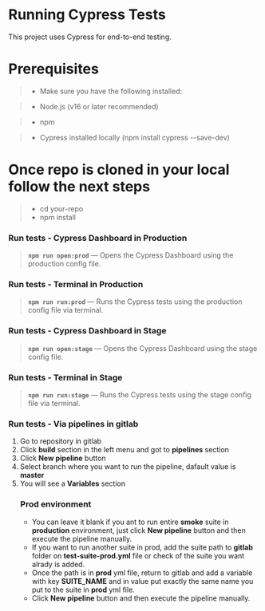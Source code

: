 # Running Cypress Tests
This project uses Cypress for end-to-end testing.

# Prerequisites
>- Make sure you have the following installed:

>- Node.js (v16 or later recommended)

>- npm

>- Cypress installed locally (npm install cypress --save-dev)

# Once repo is cloned in your local follow the next steps
>- cd your-repo
>- npm install

### Run tests - Cypress Dashboard in Production
> **`npm run open:prod`** — Opens the Cypress Dashboard using the production config file.

### Run tests - Terminal in Production
> **`npm run run:prod`** — Runs the Cypress tests using the production config file via terminal.

### Run tests - Cypress Dashboard in Stage
> **`npm run open:stage`** — Opens the Cypress Dashboard using the stage config file.

### Run tests - Terminal in Stage
> **`npm run run:stage`** — Runs the Cypress tests using the stage config file via terminal.

### Run tests - Via pipelines in gitlab

1. Go to repository in gitlab
2. Click **build** section in the left menu and got to **pipelines** section
3. Click **New pipeline** button
4. Select branch where you want to run the pipeline, dafault value is **master**
5. You will see a **Variables** section
    ### Prod environment
    - You can leave it blank if you ant to run entire **smoke** suite in **production** environment, just click **New pipeline** button and then execute the pipeline manually.
    - If you want to run another suite in prod, add the suite path to **gitlab** folder on **test-suite-prod.yml** file or check of the suite you want alrady is added.
    - Once the path is in **prod** yml file, return to gitlab and add a variable with key **SUITE_NAME** and in value put exactly the same name you put to the suite in **prod** yml file.
    - Click **New pipeline** button and then execute the pipeline manually.